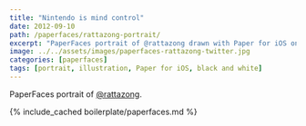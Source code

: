 ```yaml
---
title: "Nintendo is mind control"
date: 2012-09-10
path: /paperfaces/rattazong-portrait/
excerpt: "PaperFaces portrait of @rattazong drawn with Paper for iOS on an iPad."
image: ../../assets/images/paperfaces-rattazong-twitter.jpg
categories: [paperfaces]
tags: [portrait, illustration, Paper for iOS, black and white]
---
```


PaperFaces portrait of [@rattazong](https://twitter.com/rattazong).

{% include_cached boilerplate/paperfaces.md %}
